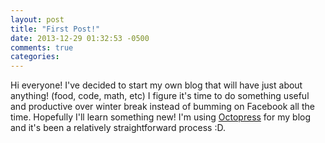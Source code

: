 ```yaml
---
layout: post
title: "First Post!"
date: 2013-12-29 01:32:53 -0500
comments: true
categories: 
---
```


Hi everyone! I've decided to start my own blog that will have just about anything! (food, code, math, etc) I figure it's time to do something useful and productive over winter break instead of bumming on Facebook all the time. Hopefully I'll learn something new! I'm using [Octopress](octopress.org) for my blog and it's been a relatively straightforward process :D. 
